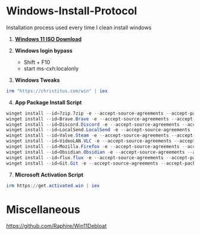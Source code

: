 # Windows-Install-Protocol
Installation process used every time I clean install windows

1. [**Windows 11 ISO Download**](https://www.microsoft.com/en-us/software-download/windows11)
2. **Windows login bypass**

	* Shift + F10
	* start ms-cxh:localonly

3. **Windows Tweaks**
```powershell
irm "https://christitus.com/win" | iex
```

4. **App Package Install Script**
```powershell
winget install --id=7zip.7zip -e --accept-source-agreements --accept-package-agreements
winget install --id=Brave.Brave -e --accept-source-agreements --accept-package-agreements
winget install --id=Discord.Discord -e --accept-source-agreements --accept-package-agreements
winget install --id=LocalSend.LocalSend -e --accept-source-agreements --accept-package-agreements
winget install --id=Valve.Steam -e --accept-source-agreements --accept-package-agreements
winget install --id=VideoLAN.VLC -e --accept-source-agreements --accept-package-agreements
winget install --id=Mozilla.Firefox -e --accept-source-agreements --accept-package-agreements
winget install --id=Obsidian.Obsidian -e --accept-source-agreements --accept-package-agreements
winget install --id=flux.flux -e --accept-source-agreements --accept-package-agreements
winget install --id=Git.Git -e --accept-source-agreements --accept-package-agreements
```

7. **Microsoft Activation Script**
```powershell
irm https://get.activated.win | iex
```

# Miscellaneous
https://github.com/Raphire/Win11Debloat
